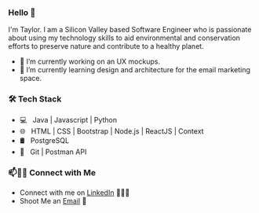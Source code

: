 ### Hello 👋

I'm Taylor. I am a Silicon Valley based Software Engineer who  is passionate about using my technology skills to aid environmental and conservation efforts to preserve nature and contribute to a healthy planet.

- 🔭 I’m currently working on an UX mockups.
- 🌱 I’m currently learning design and architecture for the email marketing space.

<h3>🛠 Tech Stack</h3>

- 💻 &nbsp; Java | Javascript | Python
- 🌐 &nbsp; HTML | CSS | Bootstrap | Node.js | ReactJS | Context
- 🛢 &nbsp; PostgreSQL
- 🔧 &nbsp; Git | Postman API

### 📫🤝🏻 Connect with Me

 - Connect with me on [LinkedIn](https://www.linkedin.com/in/taylorjadepalmer/) 👨🏻‍💻
 - Shoot Me an [Email](taylorjadepalmer@gmail.com) 💌
